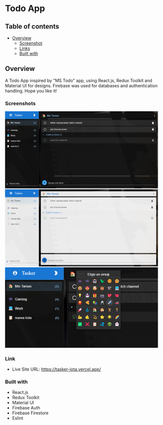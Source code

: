 # Todo App

## Table of contents

- [Overview](#overview)
  - [Screenshot](#screenshot)
  - [Links](#links)
  - [Built with](#built-with)

## Overview

A Todo App inspired by "MS Todo" app, using React.js, Redux Toolkit and Material UI for designs. 
Firebase was used for databases and authentication handling.
Hope you like it!

### Screenshots

![](./src/img/screenshot1.png)
![](./src/img/screenshot2.png)
![](./src/img/screenshot3.png)

### Link

- Live Site URL: https://tasker-iota.vercel.app/

### Built with

- React.js 
- Redux Toolkit
- Material UI
- Firebase Auth
- Firebase Firestore
- Eslint 
